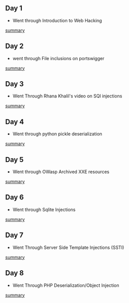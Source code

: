 ## Day 1 

- Went through Introduction to Web Hacking 

[summary](./Summary/Day1/ReadMe.md) 


## Day 2

- went through File inclusions on portswigger 

[summary](./Summary/Day2/ReadMe.md) 

## Day 3 

- Went Through Rhana Khalil's video on SQl injections 

[summary](./Summary/Day3/ReadMe.md)

## Day 4 

- Went through python pickle deserialization

[summary](./Summary/Day4/ReadMe.md)

## Day 5 

- Went through OWasp Archived XXE resources 

[summary](./Summary/Day5/ReadMe.md)

## Day 6 

- Went through Sqlite Injections 

[summary](./Summary/Day6/ReadMe.md)

## Day 7 

- Went Through Server Side Template Injections (SSTI)

[summary](./Summary/Day7/ReadMe.md)

## Day 8 

- Went Through PHP Deserialization/Object Injection 

[summary](./Summary/Day8/ReadMe.md)
